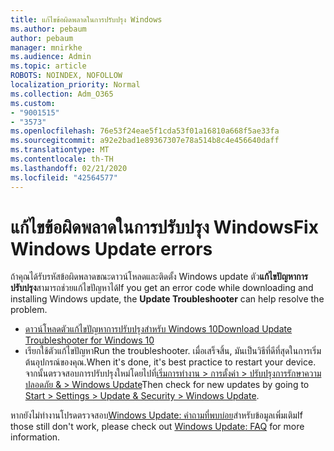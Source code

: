 ```yaml
---
title: แก้ไขข้อผิดพลาดในการปรับปรุง Windows
ms.author: pebaum
author: pebaum
manager: mnirkhe
ms.audience: Admin
ms.topic: article
ROBOTS: NOINDEX, NOFOLLOW
localization_priority: Normal
ms.collection: Adm_O365
ms.custom:
- "9001515"
- "3573"
ms.openlocfilehash: 76e53f24eae5f1cda53f01a16810a668f5ae33fa
ms.sourcegitcommit: a92e2bad1e89367307e78a514b8c4e456640daff
ms.translationtype: MT
ms.contentlocale: th-TH
ms.lasthandoff: 02/21/2020
ms.locfileid: "42564577"
---
```

# <a name="fix-windows-update-errors"></a><span data-ttu-id="cdad5-102">แก้ไขข้อผิดพลาดในการปรับปรุง Windows</span><span class="sxs-lookup"><span data-stu-id="cdad5-102">Fix Windows Update errors</span></span>

<span data-ttu-id="cdad5-103">ถ้าคุณได้รับรหัสข้อผิดพลาดขณะดาวน์โหลดและติดตั้ง Windows update ตัว**แก้ไขปัญหาการปรับปรุง**สามารถช่วยแก้ไขปัญหาได้</span><span class="sxs-lookup"><span data-stu-id="cdad5-103">If you get an error code while downloading and installing Windows update, the **Update Troubleshooter** can help resolve the problem.</span></span>

- [<span data-ttu-id="cdad5-104">ดาวน์โหลดตัวแก้ไขปัญหาการปรับปรุงสำหรับ Windows 10</span><span class="sxs-lookup"><span data-stu-id="cdad5-104">Download Update Troubleshooter for Windows 10</span></span>](https://support.microsoft.com/en-us/help/4027322/windows-update-troubleshooter)
- <span data-ttu-id="cdad5-105">เรียกใช้ตัวแก้ไขปัญหา</span><span class="sxs-lookup"><span data-stu-id="cdad5-105">Run the troubleshooter.</span></span> <span data-ttu-id="cdad5-106">เมื่อเสร็จสิ้น, มันเป็นวิธีที่ดีที่สุดในการเริ่มต้นอุปกรณ์ของคุณ.</span><span class="sxs-lookup"><span data-stu-id="cdad5-106">When it's done, it's best practice to restart your device.</span></span> <span data-ttu-id="cdad5-107">จากนั้นตรวจสอบการปรับปรุงใหม่โดยไปที่[เริ่มการทำงาน > การตั้งค่า > ปรับปรุงการรักษาความปลอดภัย & > Windows Update](ms-settings:windowsupdate)</span><span class="sxs-lookup"><span data-stu-id="cdad5-107">Then check for new updates by going to [Start > Settings > Update & Security > Windows Update](ms-settings:windowsupdate).</span></span>

<span data-ttu-id="cdad5-108">หากยังไม่ทำงานโปรดตรวจสอบ[Windows Update: คำถามที่พบบ่อย](https://support.microsoft.com/help/12373/windows-update-faq)สำหรับข้อมูลเพิ่มเติม</span><span class="sxs-lookup"><span data-stu-id="cdad5-108">If those still don't work, please check out [Windows Update: FAQ](https://support.microsoft.com/help/12373/windows-update-faq) for more information.</span></span>
